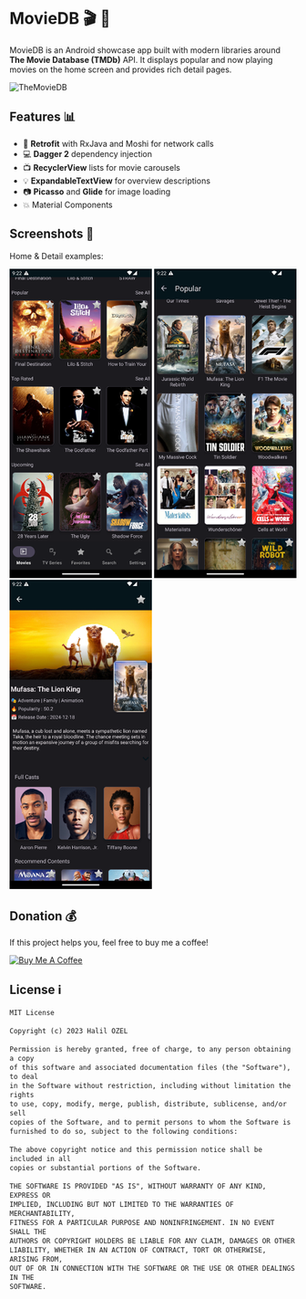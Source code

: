 # MovieDB 🎬 🌺

MovieDB is an Android showcase app built with modern libraries around **The Movie Database (TMDb)** API. It displays popular and now playing movies on the home screen and provides rich detail pages.

![TheMovieDB](https://www.themoviedb.org/assets/2/v4/marketing/deadpool-06f2a06d7a418ec887300397b6861383bf1e3b72f604ddd5f75bce170e81dce9.png)

## Features 📊

- 🔗 **Retrofit** with RxJava and Moshi for network calls
- 💻 **Dagger 2** dependency injection
- 📺 **RecyclerView** lists for movie carousels
- 💡 **ExpandableTextView** for overview descriptions
- 📷 **Picasso** and **Glide** for image loading
- 💥 Material Components

## Screenshots 📸

Home & Detail examples:

<img src="https://github.com/halilozel1903/MovieDB/blob/master/screen_1.png" width="250" /> <img src="https://github.com/halilozel1903/MovieDB/blob/master/screen_2.png" width="250" />  <img src="https://github.com/halilozel1903/MovieDB/blob/master/screen_3.png" width="250" />

## Donation 💰

If this project helps you, feel free to buy me a coffee!

[![Buy Me A Coffee](https://www.buymeacoffee.com/assets/img/custom_images/orange_img.png)](https://www.buymeacoffee.com/halilozel1903)

## License ℹ️
```
MIT License

Copyright (c) 2023 Halil OZEL

Permission is hereby granted, free of charge, to any person obtaining a copy
of this software and associated documentation files (the "Software"), to deal
in the Software without restriction, including without limitation the rights
to use, copy, modify, merge, publish, distribute, sublicense, and/or sell
copies of the Software, and to permit persons to whom the Software is
furnished to do so, subject to the following conditions:

The above copyright notice and this permission notice shall be included in all
copies or substantial portions of the Software.

THE SOFTWARE IS PROVIDED "AS IS", WITHOUT WARRANTY OF ANY KIND, EXPRESS OR
IMPLIED, INCLUDING BUT NOT LIMITED TO THE WARRANTIES OF MERCHANTABILITY,
FITNESS FOR A PARTICULAR PURPOSE AND NONINFRINGEMENT. IN NO EVENT SHALL THE
AUTHORS OR COPYRIGHT HOLDERS BE LIABLE FOR ANY CLAIM, DAMAGES OR OTHER
LIABILITY, WHETHER IN AN ACTION OF CONTRACT, TORT OR OTHERWISE, ARISING FROM,
OUT OF OR IN CONNECTION WITH THE SOFTWARE OR THE USE OR OTHER DEALINGS IN THE
SOFTWARE.
```
